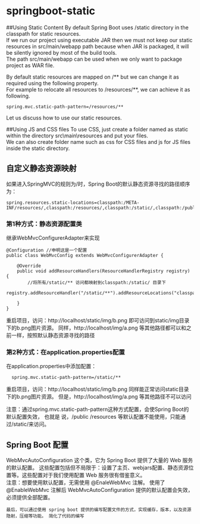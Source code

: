 # springboot-static

##Using Static Content
By default Spring Boot uses /static directory in the classpath for static resources.  
If we run our project using executable JAR then we must not keep our static resources in src/main/webapp path 
because when JAR is packaged, it will be silently ignored by most of the build tools.  
The path src/main/webapp can be used when we only want to package project as WAR file.  

By default static resources are mapped on /** but we can change it as required using the following property.  
For example to relocate all resources to /resources/**, we can achieve it as following.  

    spring.mvc.static-path-pattern=/resources/** 
Let us discuss how to use our static resources. 

##Using JS and CSS files
To use CSS, just create a folder named as static within the directory src\main\resources and put your files.  
We can also create folder name such as css for CSS files and js for JS files inside the static directory. 

## 自定义静态资源映射
如果进入SpringMVC的规则为/时，Spring Boot的默认静态资源寻找的路径顺序为：  
```
spring.resources.static-locations=classpath:/META-INF/resources/,classpath:/resources/,classpath:/static/,classpath:/public/
```
### 第1种方式：静态资源配置类
继承WebMvcConfigurerAdapter来实现
```  
@Configuration //申明这是一个配置
public class WebMvcConfig extends WebMvcConfigurerAdapter {

    @Override
    public void addResourceHandlers(ResourceHandlerRegistry registry) {
        //将所有/static/** 访问都映射到classpath:/static/ 目录下
        registry.addResourceHandler("/static/**").addResourceLocations("classpath:/static/");

    }
}
```  
重启项目，访问：http://localhost/static/img/b.png 即可访问到static/img目录下的b.png图片资源。 
         同样，http://localhost/img/a.png 等其他路径都可以和之前一样，按照默认静态资源寻找的路径

### 第2种方式：在application.properties配置
在application.properties中添加配置：
```
  spring.mvc.static-path-pattern=/static/**
```  
重启项目，访问：http://localhost/static/img/b.png 同样能正常访问static目录下的b.png图片资源。
         但是，http://localhost/img/a.png 等其他路径不可以访问

注意：通过spring.mvc.static-path-pattern这种方式配置，会使Spring Boot的默认配置失效，
也就是 说，/public /resources 等默认配置不能使用，只能通过/static/来访问。

## Spring Boot 配置
 WebMvcAutoConfiguration 这个类，它为 Spring Boot 提供了大量的 Web 服务的默认配置。 
 这些配置包括但不局限于：设置了主页、webjars配置、静态资源位置等。这些配置对于我们使用配置 Web 服务很有借鉴意义。  
 注意：想要使用默认配置，无需使用 @EnaleWebMvc 注解。
 使用了 @EnableWebMvc 注解后 WebMvcAutoConfiguration 提供的默认配置会失效，必须提供全部配置。
 ```
 最后，可以通过使用 spring boot 提供的编写配置文件的方式，实现缓存，版本，以及资源隐射，压缩等功能。 简化了代码的编写
  ```
